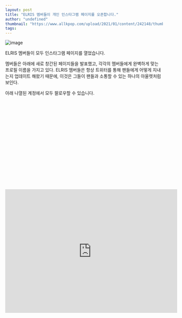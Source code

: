 ```yaml
---
layout: post
title: "ELRIS 멤버들이 개인 인스타그램 페이지를 오픈합니다."
author: "undefined"
thumbnail: "https://www.allkpop.com/upload/2021/01/content/242148/thumb/1611542898-20210124-elris.jpg"
tags: 
---
```



![image](https://www.allkpop.com/upload/2021/01/content/242148/1611542898-20210124-elris.jpg)

ELRIS 멤버들이 모두 인스타그램 페이지를 열었습니다.

멤버들은 아래에 새로 창간된 페이지들을 발표했고, 각각의 멤버들에게 완벽하게 맞는 프로필 이름을 가지고 있다. ELRIS 멤버들은 항상 트위터를 통해 팬들에게 어떻게 지내는지 업데이트 해왔기 때문에, 이것은 그들이 팬들과 소통할 수 있는 하나의 아울렛처럼 보인다.

아래 나열된 계정에서 모두 팔로우할 수 있습니다.


<div class="video_wrapper" style="padding-top: 56.25%;">
    <iframe id="twitter-widget-0" scrolling="no" frameborder="0" allowtransparency="true" allowfullscreen="true" class="" style="position: static; visibility: visible; width: 550px; height: 395px; display: block; flex-grow: 1;" title="Twitter Tweet" src="https://platform.twitter.com/embed/index.html?creatorScreenName=allkpop&amp;dnt=false&amp;embedId=twitter-widget-0&amp;frame=false&amp;hideCard=false&amp;hideThread=false&amp;id=1353530950521475072&amp;lang=en&amp;origin=https%3A%2F%2Fwww.allkpop.com%2Farticle%2F2021%2F01%2Felris-members-open-up-personal-instagram-pages&amp;siteScreenName=allkpop&amp;theme=light&amp;widgetsVersion=ed20a2b%3A1601588405575&amp;width=550px" data-tweet-id="1353530950521475072"></iframe>
</div>
